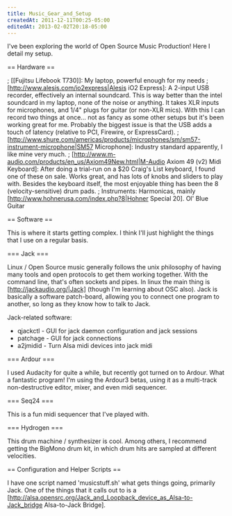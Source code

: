 ```yaml
---
title: Music_Gear_and_Setup
createdAt: 2011-12-11T00:25-05:00
editedAt: 2013-02-02T20:18-05:00
---
```


I've been exploring the world of Open Source Music Production! Here I detail my setup.

== Hardware ==

; [[Fujitsu Lifebook T730]]: My laptop, powerful enough for my needs
; [http://www.alesis.com/io2express|Alesis iO2 Express]: A 2-input USB recorder, effectively an internal soundcard. This is way better than the intel soundcard in my laptop, none of the noise or anything. It takes XLR inputs for microphones, and 1/4" plugs for guitar (or non-XLR mics). With this I can record two things at once... not as fancy as some other setups but it's been working great for me. Probably the biggest issue is that the USB adds a touch of latency (relative to PCI, Firewire, or ExpressCard).
; [http://www.shure.com/americas/products/microphones/sm/sm57-instrument-microphone|SM57 Microphone]: Industry standard apparently, I like mine very much.
; [http://www.m-audio.com/products/en_us/Axiom49New.html|M-Audio Axiom 49 (v2) Midi Keyboard]: After doing a trial-run on a $20 Craig's List keyboard, I found one of these on sale. Works great, and has lots of knobs and sliders to play with. Besides the keyboard itself, the most enjoyable thing has been the 8 (velocity-sensitive) drum pads.
; Instruments: Harmonicas, mainly [http://www.hohnerusa.com/index.php?8|Hohner Special 20]. Ol' Blue Guitar

== Software ==

This is where it starts getting complex. I think I'll just highlight the things that I use on a regular basis.

=== Jack ===

Linux / Open Source music generally follows the unix philosophy of having many tools and open protocols to get them working together. With the command line, that's often sockets and pipes. In linux the main thing is [http://jackaudio.org/|Jack] (though I'm learning about OSC also). Jack is basically a software patch-board, allowing you to connect one program to another, so long as they know how to talk to Jack.

Jack-related software:
* qjackctl - GUI for jack daemon configuration and jack sessions
* patchage - GUI for jack connections
* a2jmidid - Turn Alsa midi devices into jack midi

=== Ardour ===

I used Audacity for quite a while, but recently got turned on to Ardour. What a fantastic program! I'm using the Ardour3 betas, using it as a multi-track non-destructive editor, mixer, and even midi sequencer.

=== Seq24 ===

This is a fun midi sequencer that I've played with.

=== Hydrogen ===

This drum machine / synthesizer is cool. Among others, I recommend getting the BigMono drum kit, in which drum hits are sampled at different velocities.

== Configuration and Helper Scripts ==

I have one script named 'musicstuff.sh' what gets things going, primarily Jack. One of the things that it calls out to is a [http://alsa.opensrc.org/Jack_and_Loopback_device_as_Alsa-to-Jack_bridge Alsa-to-Jack Bridge].

